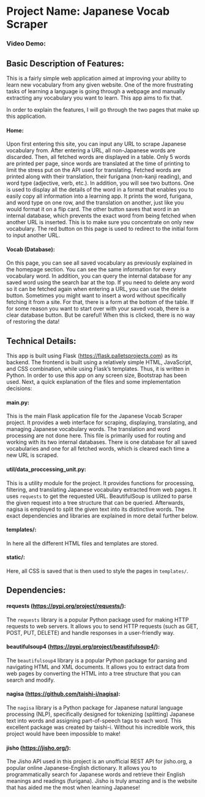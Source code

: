 # Project Name: Japanese Vocab Scraper

### Video Demo:  <URL HERE>
## Basic Description of Features:
This is a fairly simple web application aimed at improving your ability to learn new vocabulary from any given website.
One of the more frustrating tasks of learning a language is going through a webpage and manually extracting any vocabulary you want to learn. This app aims to fix that.

In order to explain the features, I will go through the two pages that make up this application.

#### Home:
Upon first entering this site, you can input any URL to scrape Japanese vocabulary from. After entering a URL, all non-Japanese words are discarded.
Then, all fetched words are displayed in a table. Only 5 words are printed per page, since words are translated at the time of printing to limit the stress put on the API used for translating.
Fetched words are printed along with their translation, their furigana (non-kanji reading), and word type (adjective, verb, etc.). In addition, you will see two buttons. One is used to display all the details of the word in a format
that enables you to easily copy all information into a learning app. It prints the word, furigana, and word type on one row, and the translation on another, just like you would format it on a flip card.
The other button saves that word in an internal database, which prevents the exact word from being fetched when another URL is inserted. This is to make sure you concentrate on only new vocabulary.
The red button on this page is used to redirect to the initial form to input another URL.

#### Vocab (Database):
On this page, you can see all saved vocabulary as previously explained in the homepage section. You can see the same information for every vocabulary word.
In addition, you can query the internal database for any saved word using the search bar at the top.
If you need to delete any word so it can be fetched again when entering a URL, you can use the delete button. Sometimes you might want to insert a word without specifically fetching it from a site.
For that, there is a form at the bottom of the table. If for some reason you want to start over with your saved vocab, there is a clear database button. But be careful! When this is clicked, there is no way of restoring the data!

## Technical Details:
This app is built using Flask (https://flask.palletsprojects.com) as its backend. The frontend is built using a relatively simple HTML, JavaScript, and CSS combination, while using Flask’s templates. Thus, it is written in Python.
In order to use this app on any screen size, Bootstrap has been used. Next, a quick explanation of the files and some implementation decisions:

#### main.py:
This is the main Flask application file for the Japanese Vocab Scraper project. It provides a web interface for scraping, displaying, translating, and managing Japanese vocabulary words.
The translation and word processing are not done here. This file is primarily used for routing and working with its two internal databases. There is one database for all saved vocabularies and one for all fetched words, which is cleared each time a new URL is scraped.

#### util/data_proccessing_unit.py:
This is a utility module for the project. It provides functions for processing, filtering, and translating Japanese vocabulary extracted from web pages. It uses `requests` to get the requested URL. BeautifulSoup is utilized to parse the given request into a tree structure that can be queried.
Afterwards, nagisa is employed to split the given text into its distinctive words. The exact dependencies and libraries are explained in more detail further below.

#### templates/:
In here all the different HTML files and templates are stored.

#### static/:
Here, all CSS is saved that is then used to style the pages in `templates/`.

## Dependencies:

#### requests (https://pypi.org/project/requests/):
The `requests` library is a popular Python package used for making HTTP requests to web servers. It allows you to send HTTP requests (such as GET, POST, PUT, DELETE) and handle responses in a user-friendly way.

#### beautifulsoup4 (https://pypi.org/project/beautifulsoup4/):
The `beautifulsoup4` library is a popular Python package for parsing and navigating HTML and XML documents. It allows you to extract data from web pages by converting the HTML into a tree structure that you can search and modify.

#### nagisa (https://github.com/taishi-i/nagisa):
The `nagisa` library is a Python package for Japanese natural language processing (NLP), specifically designed for tokenizing (splitting) Japanese text into words and assigning part-of-speech tags to each word. 
This excellent package was created by taishi-i. Without his incredible work, this project would have been impossible to make!

#### jisho (https://jisho.org/):
The Jisho API used in this project is an unofficial REST API for jisho.org, a popular online Japanese-English dictionary. It allows you to programmatically search for Japanese words and retrieve their English meanings and readings (furigana).
Jisho is truly amazing and is the website that has aided me the most when learning Japanese!
